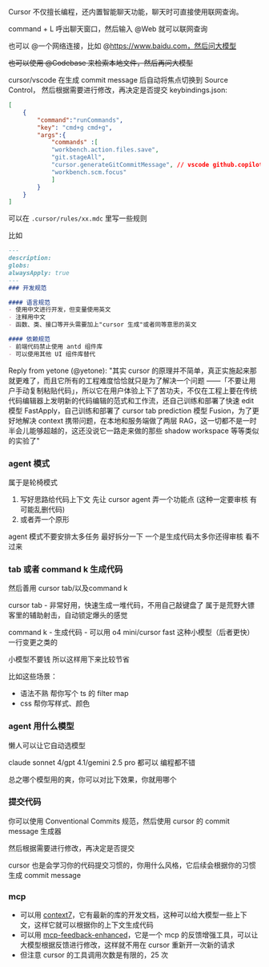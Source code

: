 Cursor 不仅擅长编程，还内置智能聊天功能，聊天时可直接使用联网查询。

command + L 呼出聊天窗口，然后输入 @Web 就可以联网查询

也可以 @一个网络连接，比如 @https://www.baidu.com，然后问大模型

~~也可以使用 @Codebase 来检索本地文件，然后再问大模型~~

cursor/vscode 在生成 commit message 后自动将焦点切换到 Source Control，
然后根据需要进行修改，再决定是否提交
keybindings.json:

```json
[
    {
        "command":"runCommands",
        "key": "cmd+g cmd+g",
        "args":{
            "commands" :[
            "workbench.action.files.save",
            "git.stageAll",
            "cursor.generateGitCommitMessage", // vscode github.copilot.git.generateCommitMessage
            "workbench.scm.focus"
            ]
        }
    }
]
```

可以在 `.cursor/rules/xx.mdc` 里写一些规则

比如
```markdown
---
description:
globs:
alwaysApply: true
---
### 开发规范

#### 语言规范
- 使用中文进行开发，但变量使用英文
- 注释用中文
- 函数、类、接口等开头需要加上"cursor 生成"或者同等意思的英文

#### 依赖规范
- 前端代码禁止使用 antd 组件库
- 可以使用其他 UI 组件库替代

```

Reply from yetone (@yetone):
"其实 cursor 的原理并不简单，真正实施起来那就更难了，而且它所有的工程难度恰恰就只是为了解决一个问题 ——「不要让用户手动复制粘贴代码」，所以它在用户体验上下了苦功夫，不仅在工程上要在传统代码编辑器上发明新的代码编辑的范式和工作流，还自己训练和部署了快速 edit 模型 FastApply，自己训练和部署了 cursor tab prediction 模型 Fusion，为了更好地解决 context 携带问题，在本地和服务端做了两层 RAG，这一切都不是一时半会儿能够超越的，这还没说它一路走来做的那些 shadow workspace 等等类似的实验了"

### agent 模式

属于是轮椅模式

1. 写好思路给代码上下文 先让 cursor agent 弄一个功能点 (这种一定要审核 有可能乱删代码) 
2. 或者弄一个原形 

agent 模式不要安排太多任务 最好拆分一下 一个是生成代码太多你还得审核 看不过来

### tab 或者 command k 生成代码

然后善用 cursor tab/以及command k

cursor tab - 非常好用，快速生成一堆代码，不用自己敲键盘了 属于是荒野大镖客里的辅助射击，自动锁定爆头的感觉

command k - 生成代码 - 可以用 o4 mini/cursor fast 这种小模型（后者更快）一行变更之类的 

小模型不要钱 所以这样用下来比较节省

比如这些场景：
+ 语法不熟 帮你写个 ts 的 filter map
+ css 帮你写样式、颜色

### agent 用什么模型

懒人可以让它自动选模型

claude sonnet 4/gpt 4.1/gemini 2.5 pro 都可以 编程都不错

总之哪个模型用的爽，你可以对比下效果，你就用哪个

### 提交代码

你可以使用 Conventional Commits 规范，然后使用 cursor 的 commit message 生成器

然后根据需要进行修改，再决定是否提交

cursor 也是会学习你的代码提交习惯的，你用什么风格，它后续会根据你的习惯生成 commit message

### mcp

+ 可以用 [context7](https://context7.com/)，它有最新的库的开发文档，这种可以给大模型一些上下文，这样它就可以根据你的上下文生成代码
+ 可以用 [mcp-feedback-enhanced](https://github.com/Minidoracat/mcp-feedback-enhanced)，它是一个 mcp 的反馈增强工具，可以让大模型根据反馈进行修改，这样就不用在 cursor 重新开一次新的请求
+ 但注意 cursor 的工具调用次数是有限的，25 次